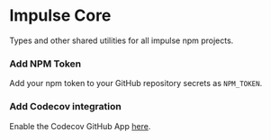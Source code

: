 # Impulse Core

Types and other shared utilities for all impulse npm projects.

### Add NPM Token

Add your npm token to your GitHub repository secrets as `NPM_TOKEN`.

### Add Codecov integration

Enable the Codecov GitHub App [here](https://github.com/apps/codecov).

[build-img]:https://github.com/impulse-training/typescript-npm-package-template/actions/workflows/release.yml/badge.svg
[build-url]:https://github.com/impulse-training/typescript-npm-package-template/actions/workflows/release.yml
[downloads-img]:https://img.shields.io/npm/dt/typescript-npm-package-template
[downloads-url]:https://www.npmtrends.com/typescript-npm-package-template
[npm-img]:https://img.shields.io/npm/v/typescript-npm-package-template
[npm-url]:https://www.npmjs.com/package/typescript-npm-package-template
[issues-img]:https://img.shields.io/github/issues/impulse-training/typescript-npm-package-template
[issues-url]:https://github.com/impulse-training/typescript-npm-package-template/issues
[codecov-img]:https://codecov.io/gh/impulse-training/typescript-npm-package-template/branch/main/graph/badge.svg
[codecov-url]:https://codecov.io/gh/impulse-training/typescript-npm-package-template
[semantic-release-img]:https://img.shields.io/badge/%20%20%F0%9F%93%A6%F0%9F%9A%80-semantic--release-e10079.svg
[semantic-release-url]:https://github.com/semantic-release/semantic-release
[commitizen-img]:https://img.shields.io/badge/commitizen-friendly-brightgreen.svg
[commitizen-url]:http://commitizen.github.io/cz-cli/
